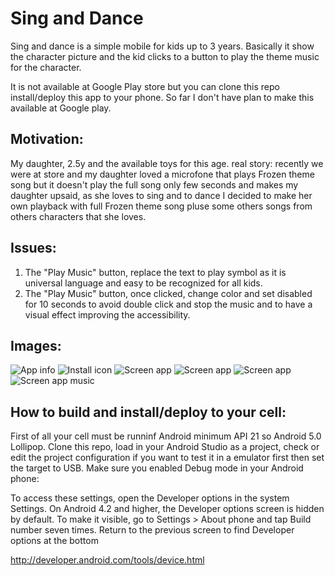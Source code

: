 Sing and Dance
==============

Sing and dance is a simple mobile for kids up to 3 years. Basically
it show the character picture and the kid clicks to a button to
play the theme music for the character.

It is not available at Google Play store but you can clone this repo
install/deploy this app to your phone. So far I don't have
plan to make this available at Google play.

Motivation:
-----------

My daughter, 2.5y and the available toys for this age. real story: recently we were at
store and my daughter loved a microfone that plays Frozen theme song but it doesn't play the full song
only few seconds and makes my daughter upsaid, as she loves to sing and to dance I decided
to make her own playback with full Frozen theme song pluse some others songs from others
characters that she loves.

Issues:
-------

1. The "Play Music" button, replace the text to play symbol as it is universal
language and easy to be recognized for all kids.
2. The "Play Music" button, once clicked, change color and set disabled for 10 seconds
to avoid double click and stop the music and to have a visual effect improving the accessibility.

Images:
-------

![App info](imgs/app_info.png "App info")
![Install icon](imgs/icon.png "Install icon")
![Screen app](imgs/app_1.png "Screen app")
![Screen app](imgs/app_2.png "Screen app")
![Screen app](imgs/app_3.png "Screen app")
![Screen app music](imgs/app_music.png "Screen app music")

How to build and install/deploy to your cell:
--------------------------------------------

First of all your cell must be runninf Android minimum API 21 so Android 5.0 Lollipop.
Clone this repo, load in your Android Studio as a project, check or edit the project
configuration if you want to test it in a emulator first then set the target to USB.
Make sure you enabled Debug mode in your Android phone:

To access these settings, open the Developer options in the system Settings.
On Android 4.2 and higher, the Developer options screen is hidden by default.
To make it visible, go to Settings > About phone and tap Build number seven times. Return to the
previous screen to find Developer options at the bottom

http://developer.android.com/tools/device.html